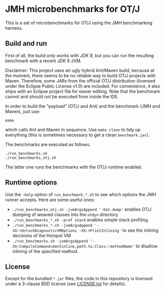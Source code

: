 # JMH microbenchmarks for OT/J 

This is a set of microbenchmarks for OT/J using the JMH benchmarking harness.


## Build and run

First of all, the build *only works with JDK 8*, but you can run the resulting benchmark with a
recent JDK 9 JVM.

Disclaimer: This project uses an ugly hybrid Ant/Maven build, because at the moment, there seems to
be no reliable way to build OT/J projects with Maven. Therefore, some JARs from the official OT/J
distribution (licensed under the Eclipse Public License v1.0) are included. For convenience, it also
ships with an Eclipse project file for easier editing. Note that the benchmark cannot and should
not be executed from inside the IDE.

In order to build the "payload" (OT/J and Ant) and the benchmark (JMH and Maven), just use:

    make

which calls Ant and Maven in sequence. Use `make clean` to tidy up everything (this is sometimes
necessary to get a clean `benchmark.jar`).

The benchmarks are executed as follows:

    ./run_benchmarks.sh
    ./run_benchmarks_otj.sh

The latter one runs the benchmarks with the OT/J runtime enabled.


## Runtime options

Use the `-help` option of `run_benchmark_*.sh` to see which options the JMH runner accepts.
Here are some useful ones:

- `./run_benchmarks_otj.sh -jvmArgsAppend '-Dot.dump'` enables OT/J dumping of weaved classes into
  the `otdyn` directory
- `./run_benchmarks_*.sh -prof stack` enables simple stack profiling
- `./run_benchmarks_*.sh -jvmArgsAppend '-XX:+UnlockDiagnosticVMOptions -XX:+PrintInlining'` to see
  the inlining decisions of the Hotspot VM
- `./run_benchmarks.sh -jvmArgsAppend '-XX:CompileCommand=dontinline,path.to.Class::methodName'`
  to disallow inlining of the specified method.


## License

Except for the bundled `*.jar` files, the code in this repository is licensed under a 3-clause BSD
license (see [LICENSE.txt](LICENSE.txt) for details).
